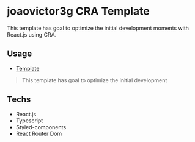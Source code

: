 # joaovictor3g CRA Template

This template has goal to optimize the initial development moments with React.js using CRA.

## Usage
- [Template](https://www.npmjs.com/package/@joaovictor3g/cra-template)
> This template has goal to optimize the initial development

## Techs

- React.js
- Typescript
- Styled-components
- React Router Dom
